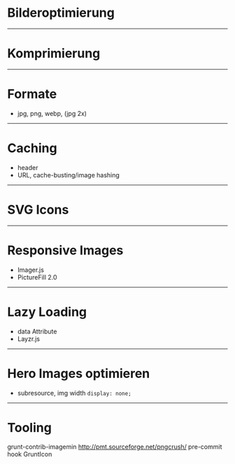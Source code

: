 # Bilderoptimierung

---

# Komprimierung

---

# Formate
- jpg, png, webp, (jpg 2x)

---

# Caching

- header
- URL, cache-busting/image hashing

---

# SVG Icons

---

# Responsive Images

- Imager.js
- PictureFill 2.0

---

# Lazy Loading

- data Attribute
- Layzr.js

---

# Hero Images optimieren
- subresource, img width ```display: none;```

---

# Tooling

grunt-contrib-imagemin
http://pmt.sourceforge.net/pngcrush/
pre-commit hook
GruntIcon
